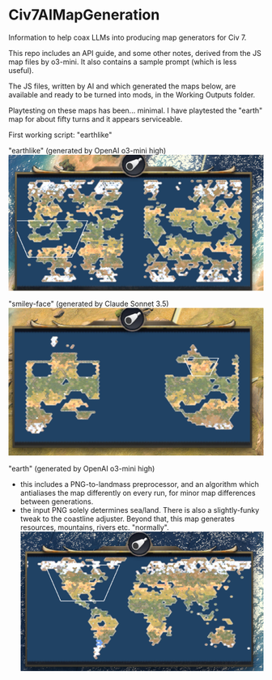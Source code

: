 # Civ7AIMapGeneration
Information to help coax LLMs into producing map generators for Civ 7.

This repo includes an API guide, and some other notes, derived from the JS map files by o3-mini.  It also contains a sample prompt (which is less useful).

The JS files, written by AI and which generated the maps below, are available and ready to be turned into mods, in the Working Outputs folder.

Playtesting on these maps has been... minimal.  I have playtested the "earth" map for about fifty turns and it appears serviceable.


First working script: "earthlike"

"earthlike" (generated by OpenAI o3-mini high)
![Earth-like map](/Working%20Outputs/earthlike.png)

"smiley-face" (generated by Claude Sonnet 3.5)
![Smiley-face map](/Working%20Outputs/smiley-face.png)

"earth" (generated by OpenAI o3-mini high)
- this includes a PNG-to-landmass preprocessor, and an algorithm which antialiases the map differently on every run, for minor map differences between generations.
- the input PNG solely determines sea/land.  There is also a slightly-funky tweak to the coastline adjuster.  Beyond that, this map generates resources, mountains, rivers etc. "normally".
![Earth map](/Working%20Outputs/earth.png)